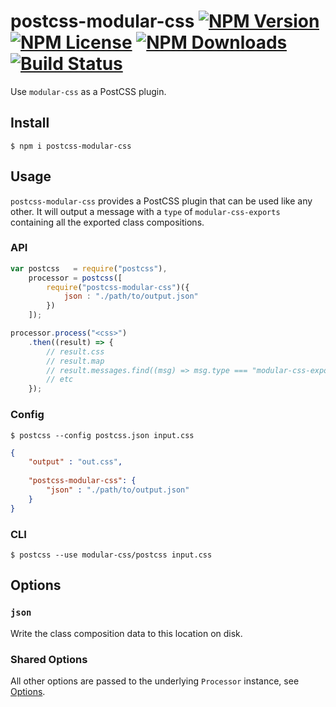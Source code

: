 postcss-modular-css [![NPM Version](https://img.shields.io/npm/v/postcss-modular-css.svg)](https://www.npmjs.com/package/postcss-modular-css) [![NPM License](https://img.shields.io/npm/l/postcss-modular-css.svg)](https://www.npmjs.com/package/postcss-modular-css) [![NPM Downloads](https://img.shields.io/npm/dm/postcss-modular-css.svg)](https://www.npmjs.com/package/postcss-modular-css) [![Build Status](https://img.shields.io/travis/tivac/modular-css/master.svg)](https://travis-ci.org/tivac/modular-css)
===========

Use `modular-css` as a PostCSS plugin.

## Install

`$ npm i postcss-modular-css`

## Usage

`postcss-modular-css` provides a PostCSS plugin that can be used like any other. It will output a message with a `type` of `modular-css-exports` containing all the exported class compositions.

### API

```js
var postcss   = require("postcss"),
    processor = postcss([
        require("postcss-modular-css")({
            json : "./path/to/output.json"
        })
    ]);

processor.process("<css>")
    .then((result) => {
        // result.css
        // result.map
        // result.messages.find((msg) => msg.type === "modular-css-exports")
        // etc
    });
```

### Config

```
$ postcss --config postcss.json input.css
```

```json
{
    "output" : "out.css",
    
    "postcss-modular-css": {
        "json" : "./path/to/output.json"
    }
}

```

### CLI

```
$ postcss --use modular-css/postcss input.css
```

## Options

### `json`

Write the class composition data to this location on disk.

### Shared Options

All other options are passed to the underlying `Processor` instance, see [Options](/docs/api.md#processor-options).
